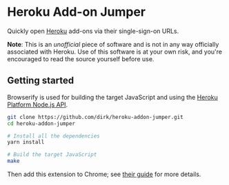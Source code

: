 # Heroku Add-on Jumper

Quickly open [Heroku][] add-ons via their single-sign-on URLs.

**Note**: This is an _unofficial_ piece of software and is not in any way officially associated with Heroku. Use of this software is at your own risk, and you're encouraged to read the source yourself before use.

[Heroku]: https://www.heroku.com/

## Getting started

Browserify is used for building the target JavaScript and using the [Heroku Platform Node.js API](https://github.com/heroku/node-heroku-client).

```sh
git clone https://github.com/dirk/heroku-addon-jumper.git
cd heroku-addon-jumper

# Install all the dependencies
yarn install

# Build the target JavaScript
make
```

Then add this extension to Chrome; see [their guide][] for more details.

[their guide]: https://developer.chrome.com/extensions/getstarted

